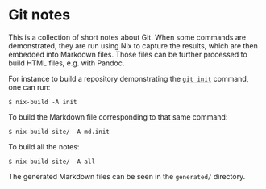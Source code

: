 # Git notes

This is a collection of short notes about Git. When some commands are
demonstrated, they are run using Nix to capture the results, which are then
embedded into Markdown files. Those files can be further processed to build
HTML files, e.g. with Pandoc.

For instance to build a repository demonstrating the [`git
init`](generated/init.md) command, one can run:

```
$ nix-build -A init
```

To build the Markdown file corresponding to that same command:

```
$ nix-build site/ -A md.init
```

To build all the notes:

```
$ nix-build site/ -A all
```

The generated Markdown files can be seen in the `generated/` directory.

